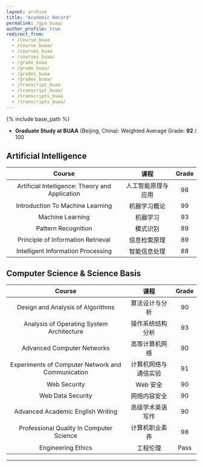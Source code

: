 ```yaml
---
layout: archive
title: "Academic Record"
permalink: /gpa_buaa/
author_profile: true
redirect_from:
  - /course_buaa
  - /course_buaa/
  - /courses_buaa
  - /courses_buaa/
  - /grade_buaa
  - /grade_buaa/
  - /grades_buaa
  - /grades_buaa/
  - /transcript_buaa
  - /transcript_buaa/
  - /transcripts_buaa
  - /transcripts_buaa/
---
```


{% include base_path %}

<script src="https://polyfill.io/v3/polyfill.min.js?features=es6"></script>
<script id="MathJax-script" async src="https://cdn.jsdelivr.net/npm/mathjax@3/es5/tex-mml-chtml.js"></script>
<script>
MathJax = {
  tex: {
    inlineMath: [['$', '$']],
    processEscapes: true
  }
};
</script>

- **Graduate Study at BUAA** (Beijing, China): Weighted Average Grade: **92** / 100

## Artificial Intelligence

Course | 课程 | Grade
:-: | :-: | :-:
Artificial Intelligence: Theory and Application | 人工智能原理与应用 | 98
Introduction To Machine Learning | 机器学习概论 | 99
Machine Learning | 机器学习 | 93
Pattern Recognition | 模式识别 | 89
Principle of Information Retrieval | 信息检索原理 | 89
Intelligent Information Processing | 智能信息处理 | 88

## Computer Science & Science Basis

Course | 课程 | Grade
:-: | :-: | :-:
Design and Analysis of Algorithms | 算法设计与分析 | 90
Analysis of Operating System Architecture | 操作系统结构分析 | 93
Advanced Computer Networks | 高等计算机网络 | 90
Experiments of Computer Network and Communication | 计算机网络与通信实验 | 91
Web Security | Web 安全 | 90
Web Data Security | 网络内容安全 | 90
Advanced Academic English Writing | 高级学术英语写作 | 90
Professional Quality In Computer Science | 计算机职业素养 | 98
Engineering Ethics | 工程伦理 | Pass

---
